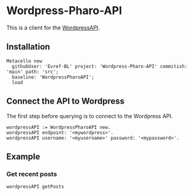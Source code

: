 # Wordpress-Pharo-API

This is a client for the [WordpressAPI](https://developer.wordpress.org/rest-api/reference/posts/).

## Installation

```st
Metacello new
  githubUser: 'Evref-BL' project: 'Wordpress-Pharo-API' commitish: 'main' path: 'src';
  baseline: 'WordpressPharoAPI';
  load
```

## Connect the API to Wordpress

The first step before querying is to connect to the Wordpress API.


```smalltalk
wordpressAPI := WordpressPharoAPI new.
wordpressAPI endpoint: '<mywordpress>'.
wordpressAPI username: '<myusername>' password: '<mypassword>'.
```

## Example

### Get recent posts

```smalltalk
wordpressAPI getPosts
```
